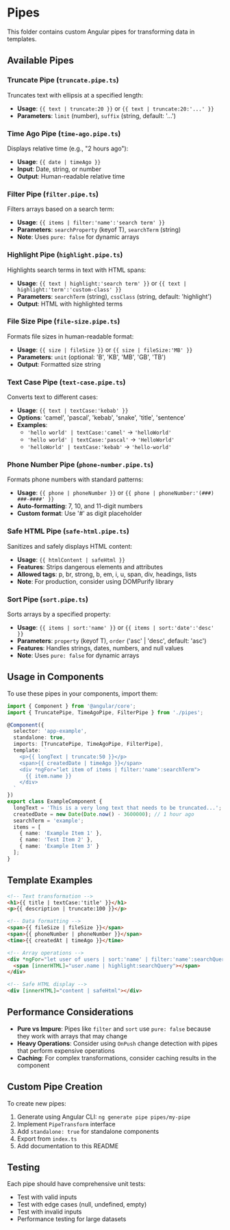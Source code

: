 # Pipes

This folder contains custom Angular pipes for transforming data in templates.

## Available Pipes

### Truncate Pipe (`truncate.pipe.ts`)
Truncates text with ellipsis at a specified length:
- **Usage**: `{{ text | truncate:20 }}` or `{{ text | truncate:20:'...' }}`
- **Parameters**: `limit` (number), `suffix` (string, default: '...')

### Time Ago Pipe (`time-ago.pipe.ts`)
Displays relative time (e.g., "2 hours ago"):
- **Usage**: `{{ date | timeAgo }}`
- **Input**: Date, string, or number
- **Output**: Human-readable relative time

### Filter Pipe (`filter.pipe.ts`)
Filters arrays based on a search term:
- **Usage**: `{{ items | filter:'name':'search term' }}`
- **Parameters**: `searchProperty` (keyof T), `searchTerm` (string)
- **Note**: Uses `pure: false` for dynamic arrays

### Highlight Pipe (`highlight.pipe.ts`)
Highlights search terms in text with HTML spans:
- **Usage**: `{{ text | highlight:'search term' }}` or `{{ text | highlight:'term':'custom-class' }}`
- **Parameters**: `searchTerm` (string), `cssClass` (string, default: 'highlight')
- **Output**: HTML with highlighted terms

### File Size Pipe (`file-size.pipe.ts`)
Formats file sizes in human-readable format:
- **Usage**: `{{ size | fileSize }}` or `{{ size | fileSize:'MB' }}`
- **Parameters**: `unit` (optional: 'B', 'KB', 'MB', 'GB', 'TB')
- **Output**: Formatted size string

### Text Case Pipe (`text-case.pipe.ts`)
Converts text to different cases:
- **Usage**: `{{ text | textCase:'kebab' }}`
- **Options**: 'camel', 'pascal', 'kebab', 'snake', 'title', 'sentence'
- **Examples**:
  - `'hello world' | textCase:'camel'` → `'helloWorld'`
  - `'hello world' | textCase:'pascal'` → `'HelloWorld'`
  - `'helloWorld' | textCase:'kebab'` → `'hello-world'`

### Phone Number Pipe (`phone-number.pipe.ts`)
Formats phone numbers with standard patterns:
- **Usage**: `{{ phone | phoneNumber }}` or `{{ phone | phoneNumber:'(###) ###-####' }}`
- **Auto-formatting**: 7, 10, and 11-digit numbers
- **Custom format**: Use '#' as digit placeholder

### Safe HTML Pipe (`safe-html.pipe.ts`)
Sanitizes and safely displays HTML content:
- **Usage**: `{{ htmlContent | safeHtml }}`
- **Features**: Strips dangerous elements and attributes
- **Allowed tags**: p, br, strong, b, em, i, u, span, div, headings, lists
- **Note**: For production, consider using DOMPurify library

### Sort Pipe (`sort.pipe.ts`)
Sorts arrays by a specified property:
- **Usage**: `{{ items | sort:'name' }}` or `{{ items | sort:'date':'desc' }}`
- **Parameters**: `property` (keyof T), `order` ('asc' | 'desc', default: 'asc')
- **Features**: Handles strings, dates, numbers, and null values
- **Note**: Uses `pure: false` for dynamic arrays

## Usage in Components

To use these pipes in your components, import them:

```typescript
import { Component } from '@angular/core';
import { TruncatePipe, TimeAgoPipe, FilterPipe } from './pipes';

@Component({
  selector: 'app-example',
  standalone: true,
  imports: [TruncatePipe, TimeAgoPipe, FilterPipe],
  template: `
    <p>{{ longText | truncate:50 }}</p>
    <span>{{ createdDate | timeAgo }}</span>
    <div *ngFor="let item of items | filter:'name':searchTerm">
      {{ item.name }}
    </div>
  `
})
export class ExampleComponent {
  longText = 'This is a very long text that needs to be truncated...';
  createdDate = new Date(Date.now() - 3600000); // 1 hour ago
  searchTerm = 'example';
  items = [
    { name: 'Example Item 1' },
    { name: 'Test Item 2' },
    { name: 'Example Item 3' }
  ];
}
```

## Template Examples

```html
<!-- Text transformation -->
<h1>{{ title | textCase:'title' }}</h1>
<p>{{ description | truncate:100 }}</p>

<!-- Data formatting -->
<span>{{ fileSize | fileSize }}</span>
<span>{{ phoneNumber | phoneNumber }}</span>
<time>{{ createdAt | timeAgo }}</time>

<!-- Array operations -->
<div *ngFor="let user of users | sort:'name' | filter:'name':searchQuery">
  <span [innerHTML]="user.name | highlight:searchQuery"></span>
</div>

<!-- Safe HTML display -->
<div [innerHTML]="content | safeHtml"></div>
```

## Performance Considerations

- **Pure vs Impure**: Pipes like `filter` and `sort` use `pure: false` because they work with arrays that may change
- **Heavy Operations**: Consider using `OnPush` change detection with pipes that perform expensive operations
- **Caching**: For complex transformations, consider caching results in the component

## Custom Pipe Creation

To create new pipes:

1. Generate using Angular CLI: `ng generate pipe pipes/my-pipe`
2. Implement `PipeTransform` interface
3. Add `standalone: true` for standalone components
4. Export from `index.ts`
5. Add documentation to this README

## Testing

Each pipe should have comprehensive unit tests:
- Test with valid inputs
- Test with edge cases (null, undefined, empty)
- Test with invalid inputs
- Performance testing for large datasets